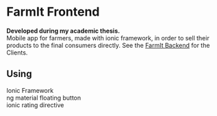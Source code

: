 # FarmIt Frontend
**Developed during my academic thesis.**  
Mobile app for farmers, made with ionic framework, in order to sell their products to the final consumers directly.
See the [FarmIt Backend](https://github.com/Adamantios/FarmIt-Backend-Client) for the Clients.

## Using
Ionic Framework  
ng material floating button  
ionic rating directive
